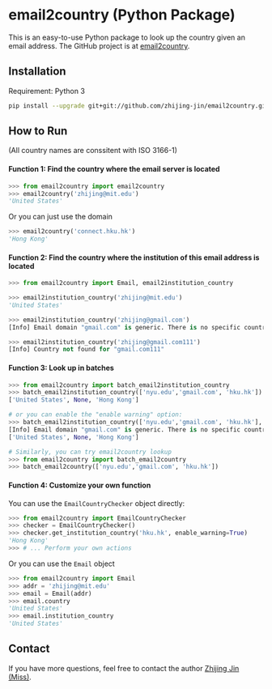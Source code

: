 # email2country (Python Package)
This is an easy-to-use Python package to look up the country given an email address. The GitHub project is at [email2country](https://github.com/zhijing-jin/email2country).

## Installation
Requirement: Python 3
```bash
pip install --upgrade git+git://github.com/zhijing-jin/email2country.git
```

## How to Run
(All country names are conssitent with ISO 3166-1)

#### Function 1: Find the country where the email server is located
```python
>>> from email2country import email2country
>>> email2country('zhijing@mit.edu')
'United States'
```
Or you can just use the domain
```python
>>> email2country('connect.hku.hk')
'Hong Kong'
```
#### Function 2: Find the country where the institution of this email address is located
```python
>>> from email2country import Email, email2institution_country

>>> email2institution_country('zhijing@mit.edu')
'United States'

>>> email2institution_country('zhijing@gmail.com')
[Info] Email domain "gmail.com" is generic. There is no specific country.

>>> email2institution_country('zhijing@gmail.com111')
[Info] Country not found for "gmail.com111"
```
#### Function 3: Look up in batches
```python
>>> from email2country import batch_email2institution_country
>>> batch_email2institution_country(['nyu.edu','gmail.com', 'hku.hk'])
['United States', None, 'Hong Kong']

# or you can enable the "enable warning" option:
>>> batch_email2institution_country(['nyu.edu','gmail.com', 'hku.hk'], enable_warning=True)
[Info] Email domain "gmail.com" is generic. There is no specific country.
['United States', None, 'Hong Kong']

# Similarly, you can try email2country lookup
>>> from email2country import batch_email2country
>>> batch_email2country(['nyu.edu','gmail.com', 'hku.hk'])
```
#### Function 4: Customize your own function
You can use the `EmailCountryChecker` object directly:
```python
>>> from email2country import EmailCountryChecker
>>> checker = EmailCountryChecker()
>>> checker.get_institution_country('hku.hk', enable_warning=True)
'Hong Kong'
>>> # ... Perform your own actions
```
Or you can use the `Email` object
```python
>>> from email2country import Email 
>>> addr = 'zhijing@mit.edu'
>>> email = Email(addr)
>>> email.country
'United States'
>>> email.institution_country
'United States'
```
## Contact
If you have more questions, feel free to contact the author [Zhijing Jin (Miss)](mailto:zhijing.jin@connect.hku.hk).